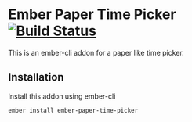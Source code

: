 # Ember Paper Time Picker [![Build Status](https://travis-ci.org/busybusy/webapp-ember-paper-time-picker.svg?branch=master)](https://travis-ci.org/busybusy/webapp-ember-paper-time-picker)

This is an ember-cli addon for a paper like time picker.

## Installation

Install this addon using ember-cli
```
ember install ember-paper-time-picker
```
